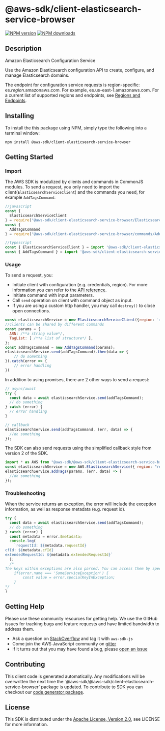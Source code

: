 # @aws-sdk/client-elasticsearch-service-browser

[![NPM version](https://img.shields.io/npm/v/@aws-sdk/client-elasticsearch-service-browser/preview.svg)](https://www.npmjs.com/package/@aws-sdk/client-elasticsearch-service-browser)
[![NPM downloads](https://img.shields.io/npm/dm/@aws-sdk/client-elasticsearch-service-browser.svg)](https://www.npmjs.com/package/@aws-sdk/client-elasticsearch-service-browser)

## Description

<fullname>Amazon Elasticsearch Configuration Service</fullname> <p>Use the Amazon Elasticsearch configuration API to create, configure, and manage Elasticsearch domains.</p> <p>The endpoint for configuration service requests is region-specific: es.<i>region</i>.amazonaws.com. For example, es.us-east-1.amazonaws.com. For a current list of supported regions and endpoints, see <a href="http://docs.aws.amazon.com/general/latest/gr/rande.html#elasticsearch-service-regions" target="_blank">Regions and Endpoints</a>.</p>

## Installing

To install the this package using NPM, simply type the following into a terminal window:

```
npm install @aws-sdk/client-elasticsearch-service-browser
```

## Getting Started

### Import

The AWS SDK is modulized by clients and commands in CommonJS modules. To send a request, you only need to import the client(`ElasticsearchServiceClient`) and the commands you need, for example `AddTagsCommand`:

```javascript
//javascript
const {
  ElasticsearchServiceClient
} = require("@aws-sdk/client-elasticsearch-service-browser/ElasticsearchServiceClient");
const {
  AddTagsCommand
} = require("@aws-sdk/client-elasticsearch-service-browser/commands/AddTagsCommand");
```

```javascript
//typescript
const { ElasticsearchServiceClient } = import '@aws-sdk/client-elasticsearch-service-browser/ElasticsearchServiceClient';
const { AddTagsCommand } = import '@aws-sdk/client-elasticsearch-service-browser/commands/AddTagsCommand';
```

### Usage

To send a request, you:

- Initiate client with configuration (e.g. credentials, region). For more information you can refer to the [API reference][].
- Initiate command with input parameters.
- Call `send` operation on client with command object as input.
- If you are using a custom http handler, you may call `destroy()` to close open connections.

```javascript
const elasticsearchService = new ElasticsearchServiceClient({region: 'region'});
//clients can be shared by different commands
const params = {
  ARN: /**a string value*/,
  TagList: [ /**a list of structure*/ ],
};
const addTagsCommand = new AddTagsCommand(params);
elasticsearchService.send(addTagsCommand).then(data => {
    // do something
}).catch(error => {
    // error handling
})
```

In addition to using promises, there are 2 other ways to send a request:

```javascript
// async/await
try {
  const data = await elasticsearchService.send(addTagsCommand);
  // do something
} catch (error) {
  // error handling
}
```

```javascript
// callback
elasticsearchService.send(addTagsCommand, (err, data) => {
  //do something
});
```

The SDK can also send requests using the simplified callback style from version 2 of the SDK.

```javascript
import * as AWS from "@aws-sdk/@aws-sdk/client-elasticsearch-service-browser/ElasticsearchService";
const elasticsearchService = new AWS.ElasticsearchService({ region: "region" });
elasticsearchService.addTags(params, (err, data) => {
  //do something
});
```

### Troubleshooting

When the service returns an exception, the error will include the exception information, as well as response metadata (e.g. request id).

```javascript
try {
  const data = await elasticsearchService.send(addTagsCommand);
  // do something
} catch (error) {
  const metadata = error.$metadata;
  console.log(
    `requestId: ${metadata.requestId}
cfId: ${metadata.cfId}
extendedRequestId: ${metadata.extendedRequestId}`
  );
  /*
The keys within exceptions are also parsed. You can access them by specifying exception names:
    if(error.name === 'SomeServiceException') {
        const value = error.specialKeyInException;
    }
*/
}
```

## Getting Help

Please use these community resources for getting help. We use the GitHub issues for tracking bugs and feature requests and have limited bandwidth to address them.

- Ask a question on [StackOverflow](https://stackoverflow.com/questions/tagged/aws-sdk-js) and tag it with `aws-sdk-js`
- Come join the AWS JavaScript community on [gitter](https://gitter.im/aws/aws-sdk-js-v3)
- If it turns out that you may have found a bug, please [open an issue](https://github.com/aws/aws-sdk-js-v3/issues)

## Contributing

This client code is generated automatically. Any modifications will be overwritten the next time the `@aws-sdk/@aws-sdk/client-elasticsearch-service-browser' package is updated. To contribute to SDK you can checkout our [code generator package][].

## License

This SDK is distributed under the
[Apache License, Version 2.0](http://www.apache.org/licenses/LICENSE-2.0),
see LICENSE for more information.

[code generator package]: https://github.com/aws/aws-sdk-js-v3/tree/master/packages/service-types-generator
[api reference]: https://docs.aws.amazon.com/AWSJavaScriptSDK/latest/
